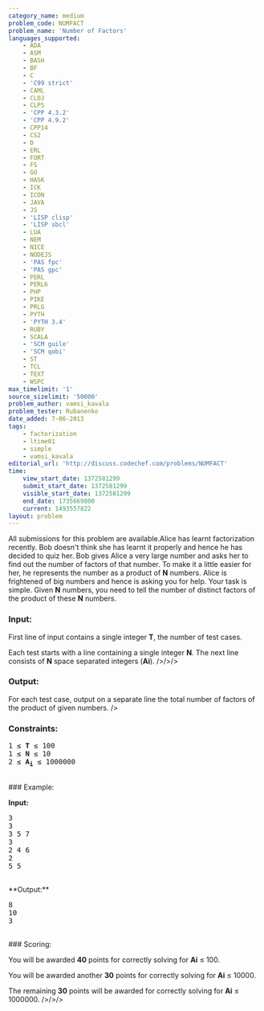 ```yaml
---
category_name: medium
problem_code: NUMFACT
problem_name: 'Number of Factors'
languages_supported:
    - ADA
    - ASM
    - BASH
    - BF
    - C
    - 'C99 strict'
    - CAML
    - CLOJ
    - CLPS
    - 'CPP 4.3.2'
    - 'CPP 4.9.2'
    - CPP14
    - CS2
    - D
    - ERL
    - FORT
    - FS
    - GO
    - HASK
    - ICK
    - ICON
    - JAVA
    - JS
    - 'LISP clisp'
    - 'LISP sbcl'
    - LUA
    - NEM
    - NICE
    - NODEJS
    - 'PAS fpc'
    - 'PAS gpc'
    - PERL
    - PERL6
    - PHP
    - PIKE
    - PRLG
    - PYTH
    - 'PYTH 3.4'
    - RUBY
    - SCALA
    - 'SCM guile'
    - 'SCM qobi'
    - ST
    - TCL
    - TEXT
    - WSPC
max_timelimit: '1'
source_sizelimit: '50000'
problem_author: vamsi_kavala
problem_tester: Rubanenko
date_added: 7-06-2013
tags:
    - factorization
    - ltime01
    - simple
    - vamsi_kavala
editorial_url: 'http://discuss.codechef.com/problems/NUMFACT'
time:
    view_start_date: 1372581299
    submit_start_date: 1372581299
    visible_start_date: 1372581299
    end_date: 1735669800
    current: 1493557822
layout: problem
---
```

All submissions for this problem are available.Alice has learnt factorization recently. Bob doesn't think she has learnt it properly and hence he has decided to quiz her. Bob gives Alice a very large number and asks her to find out the number of factors of that number. To make it a little easier for her, he represents the number as a product of **N** numbers. Alice is frightened of big numbers and hence is asking you for help. Your task is simple. Given **N** numbers, you need to tell the number of distinct factors of the product of these **N** numbers.

### Input:

First line of input contains a single integer **T**, the number of test cases.

Each test starts with a line containing a single integer **N**.
 The next line consists of **N** space separated integers (**Ai**).
/>/>/>

### Output:

For each test case, output on a separate line the total number of factors of the product of given numbers.
/>

### Constraints:

<pre>
1 ≤ <b>T</b> ≤ 100
1 ≤ <b>N</b> ≤ 10
2 ≤ <b>A<sub>i</sub></b> ≤ 1000000

</pre>### Example:

**Input:**

<pre>
3
3
3 5 7
3
2 4 6
2
5 5

</pre>**Output:**

<pre>
8
10
3

</pre>### Scoring:

You will be awarded **40** points for correctly solving for **Ai** ≤ 100.

You will be awarded another **30** points for correctly solving for **Ai** ≤ 10000.

The remaining **30** points will be awarded for correctly solving for **Ai** ≤ 1000000.
/>/>/>
